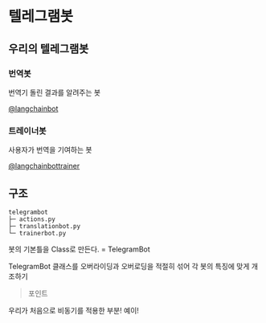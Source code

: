 # 텔레그램봇

## 우리의 텔레그램봇

### 번역봇
번역기 돌린 결과를 알려주는 봇

[@langchainbot](https://t.me/langchainbot)


### 트레이너봇
사용자가 번역을 기여하는 봇

[@langchainbottrainer](https://t.me/LangChainTrainerbot)




## 구조

```
telegrambot
├─ actions.py
├─ translationbot.py
└─ trainerbot.py
```

봇의 기본틀을 Class로 만든다. = TelegramBot

TelegramBot 클래스를 오버라이딩과 오버로딩을 적절히 섞어 각 봇의 특징에 맞게 개조하기




> 포인트

우리가 처음으로 비동기를 적용한 부분! 예이!
